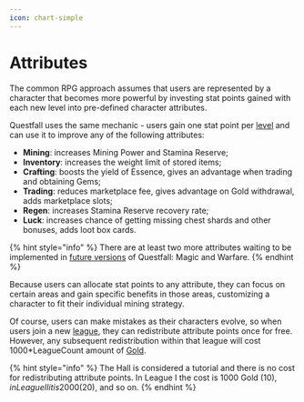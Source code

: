 ```yaml
---
icon: chart-simple
---
```


# Attributes

The common RPG approach assumes that users are represented by a character that becomes more powerful by investing stat points gained with each new level into pre-defined character attributes.

Questfall uses the same mechanic - users gain one stat point per [level](../levels.md) and can use it to improve any of the following attributes:

* **Mining**: increases Mining Power and Stamina Reserve;
* **Inventory**: increases the weight limit of stored items;
* **Crafting**: boosts the yield of Essence, gives an advantage when trading and obtaining Gems;
* **Trading**: reduces marketplace fee, gives advantage on Gold withdrawal, adds marketplace slots;
* **Regen**: increases Stamina Reserve recovery rate;
* **Luck**: increases chance of getting missing chest shards and other bonuses, adds loot box cards.

{% hint style="info" %}
There are at least two more attributes waiting to be implemented in [future versions](../../../roadmap/future-versions.md) of Questfall: Magic and Warfare.
{% endhint %}

Because users can allocate stat points to any attribute, they can focus on certain areas and gain specific benefits in those areas, customizing a character to fit their individual mining strategy.

Of course, users can make mistakes as their characters evolve, so when users join a new [league](../leagues.md), they can redistribute attribute points once for free. However, any subsequent redistribution within that league will cost 1000\*LeagueCount amount of [Gold](../../../assets/gold-in-game.md).

{% hint style="info" %}
The Hall is considered a tutorial and there is no cost for redistributing attribute points. In League I the cost is 1000 Gold ($10), in League II it is 2000 ($20), and so on.
{% endhint %}
